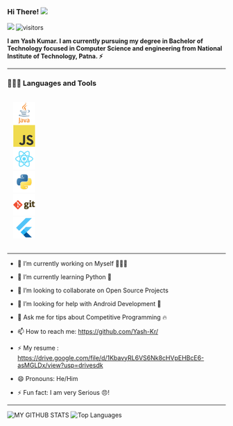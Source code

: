 ### Hi There! <img src="https://github.com/TheDudeThatCode/TheDudeThatCode/blob/master/Assets/Hi.gif" width="29px"> 

![](https://komarev.com/ghpvc/?username=Yash-Kr&color=brightgreen)
![visitors](https://visitor-badge.laobi.icu/badge?page_id=Yash-Kr/Yash-Kr)

**I am Yash Kumar. I am currently pursuing my degree in Bachelor of Technology focused in Computer Science and engineering from National Institute of Technology, Patna. ⚡** 

<hr>

<h3>👨🏻‍💻 Languages and Tools</h3>
<code>
  <img height="50" src="https://raw.githubusercontent.com/github/explore/80688e429a7d4ef2fca1e82350fe8e3517d3494d/topics/java/java.png">
  <img height="50" src="https://raw.githubusercontent.com/github/explore/80688e429a7d4ef2fca1e82350fe8e3517d3494d/topics/javascript/javascript.png">
  <img height="50" src="https://raw.githubusercontent.com/github/explore/80688e429a7d4ef2fca1e82350fe8e3517d3494d/topics/react/react.png">
  <img height="50" src="https://raw.githubusercontent.com/github/explore/80688e429a7d4ef2fca1e82350fe8e3517d3494d/topics/python/python.png">
  <img height="50" src="https://raw.githubusercontent.com/github/explore/80688e429a7d4ef2fca1e82350fe8e3517d3494d/topics/git/git.png">
  <img height="50" src="https://raw.githubusercontent.com/github/explore/80688e429a7d4ef2fca1e82350fe8e3517d3494d/topics/flutter/flutter.png">

</code>

<hr>

- 🔭 I’m currently working on Myself 🙍🏻‍♂️
 
- 🌱 I’m currently learning Python 🐍

- 👯 I’m looking to collaborate on Open Source Projects

- 🤔 I’m looking for help with Android Development 📲

- 💬 Ask me for tips about Competitive Programming 🔥
 
- 📫 How to reach me: https://github.com/Yash-Kr/

- ⚡ My resume : https://drive.google.com/file/d/1KbavyRL6VS6Nk8cHVpEHBcE6-asMGLDx/view?usp=drivesdk
 
- 😄 Pronouns: He/Him
 
- ⚡ Fun fact: I am very Serious 😠!

<hr>

![MY GITHUB STATS](https://github-readme-stats.vercel.app/api?username=Yash-Kr&count_private=true&show_icons=true&include_all_commits=true)
![Top Languages](https://github-readme-stats.vercel.app/api/top-langs/?username=Yash-Kr&hide=TeX&layout=compact)

